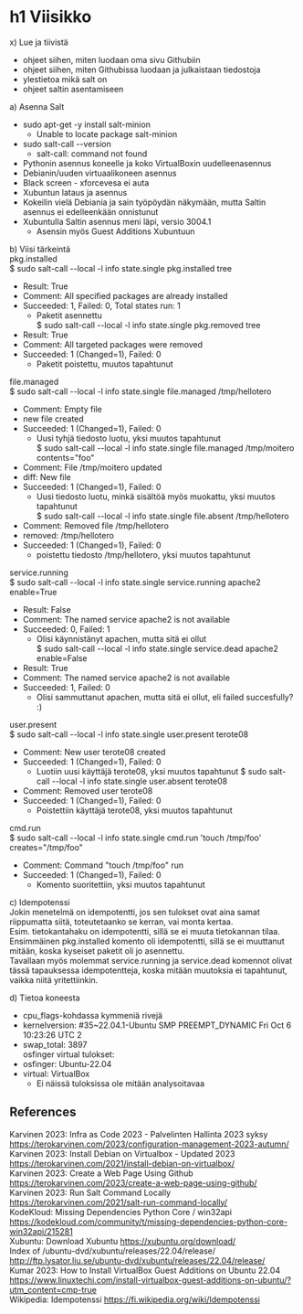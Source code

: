 # h1 Viisikko

x) Lue ja tiivistä
- ohjeet siihen, miten luodaan oma sivu Githubiin
- ohjeet siihen, miten Githubissa luodaan ja julkaistaan tiedostoja
- ylestietoa mikä salt on
- ohjeet saltin asentamiseen <br/>

a) Asenna Salt
- sudo apt-get -y install salt-minion
    - Unable to locate package salt-minion
- sudo salt-call --version
    - salt-call: command not found
- Pythonin asennus koneelle ja koko VirtualBoxin uudelleenasennus
- Debianin/uuden virtuaalikoneen asennus
- Black screen - xforcevesa ei auta
- Xubuntun lataus ja asennus
- Kokeilin vielä Debiania ja sain työpöydän näkymään, mutta Saltin asennus ei edelleenkään onnistunut
- Xubuntulla Saltin asennus meni läpi, versio 3004.1
  - Asensin myös Guest Additions Xubuntuun <br/>

b) Viisi tärkeintä <br/>
pkg.installed <br/>
  $ sudo salt-call --local -l info state.single pkg.installed tree
  - Result: True
  - Comment: All specified packages are already installed
  - Succeeded: 1, Failed: 0, Total states run: 1
    - Paketit asennettu <br/>
  $ sudo salt-call --local -l info state.single pkg.removed tree
  - Result: True
  - Comment: All targeted packages were removed
  - Succeeded: 1 (Changed=1), Failed: 0
    - Paketit poistettu, muutos tapahtunut <br/>

file.managed <br/>
  $ sudo salt-call --local -l info state.single file.managed /tmp/hellotero
  - Comment: Empty file
  - new file created
  - Succeeded: 1 (Changed=1), Failed: 0
    - Uusi tyhjä tiedosto luotu, yksi muutos tapahtunut <br/>
  $ sudo salt-call --local -l info state.single file.managed /tmp/moitero contents="foo"
  - Comment: File /tmp/moitero updated
  - diff: New file
  - Succeeded: 1 (Changed=1), Failed: 0
    - Uusi tiedosto luotu, minkä sisältöä myös muokattu, yksi muutos tapahtunut <br/>
  $ sudo salt-call --local -l info state.single file.absent /tmp/hellotero
  - Comment: Removed file /tmp/hellotero
  - removed: /tmp/hellotero
  - Succeeded: 1 (Changed=1), Failed: 0
    - poistettu tiedosto /tmp/hellotero, yksi muutos tapahtunut <br/>

service.running <br/>
  $ sudo salt-call --local -l info state.single service.running apache2 enable=True
  - Result: False
  - Comment: The named service apache2 is not available
  - Succeeded: 0, Failed: 1
    - Olisi käynnistänyt apachen, mutta sitä ei ollut <br/>
  $ sudo salt-call --local -l info state.single service.dead apache2 enable=False
  - Result: True
  - Comment: The named service apache2 is not available
  - Succeeded: 1, Failed: 0
    - Olisi sammuttanut apachen, mutta sitä ei ollut, eli failed succesfully? :) <br/>

user.present <br/>
  $ sudo salt-call --local -l info state.single user.present terote08
  - Comment: New user terote08 created
  - Succeeded: 1 (Changed=1), Failed: 0
    - Luotiin uusi käyttäjä terote08, yksi muutos tapahtunut
  $ sudo salt-call --local -l info state.single user.absent terote08
  - Comment: Removed user terote08
  - Succeeded: 1 (Changed=1), Failed: 0
    - Poistettiin käyttäjä terote08, yksi muutos tapahtunut <br/>

cmd.run <br/>
  $ sudo salt-call --local -l info state.single cmd.run 'touch /tmp/foo' creates="/tmp/foo"
  - Comment: Command "touch /tmp/foo" run
  - Succeeded: 1 (Changed=1), Failed: 0
    - Komento suoritettiin, yksi muutos tapahtunut <br/>

c) Idempotenssi <br/>
Jokin menetelmä on idempotentti, jos sen tulokset ovat aina samat riippumatta siitä, toteutetaanko se kerran, vai monta kertaa. <br/>
Esim. tietokantahaku on idempotentti, sillä se ei muuta tietokannan tilaa. <br/>
Ensimmäinen pkg.installed komento oli idempotentti, sillä se ei muuttanut mitään, koska kyseiset paketit oli jo asennettu. <br/>
Tavallaan myös molemmat service.running ja service.dead komennot olivat tässä tapauksessa idempotentteja, koska mitään muutoksia ei tapahtunut, vaikka niitä yritettiinkin. <br/>

d) Tietoa koneesta <br/>
- cpu_flags-kohdassa kymmeniä rivejä
- kernelversion: #35~22.04.1-Ubuntu SMP PREEMPT_DYNAMIC Fri Oct  6 10:23:26 UTC 2
- swap_total: 3897 <br/>
osfinger virtual tulokset:
- osfinger: Ubuntu-22.04
- virtual: VirtualBox
  - Ei näissä tuloksissa ole mitään analysoitavaa

## References

Karvinen 2023: Infra as Code 2023 - Palvelinten Hallinta 2023 syksy https://terokarvinen.com/2023/configuration-management-2023-autumn/ <br/>
Karvinen 2023: Install Debian on Virtualbox - Updated 2023 https://terokarvinen.com/2021/install-debian-on-virtualbox/ <br/>
Karvinen 2023: Create a Web Page Using Github https://terokarvinen.com/2023/create-a-web-page-using-github/ <br/>
Karvinen 2023: Run Salt Command Locally https://terokarvinen.com/2021/salt-run-command-locally/ <br/>
KodeKloud: Missing Dependencies Python Core / win32api https://kodekloud.com/community/t/missing-dependencies-python-core-win32api/215281 <br/>
Xubuntu: Download Xubuntu https://xubuntu.org/download/ <br/>
Index of /ubuntu-dvd/xubuntu/releases/22.04/release/ http://ftp.lysator.liu.se/ubuntu-dvd/xubuntu/releases/22.04/release/ <br/>
Kumar 2023: How to Install VirtualBox Guest Additions on Ubuntu 22.04 https://www.linuxtechi.com/install-virtualbox-guest-additions-on-ubuntu/?utm_content=cmp-true <br/>
Wikipedia: Idempotenssi https://fi.wikipedia.org/wiki/Idempotenssi
